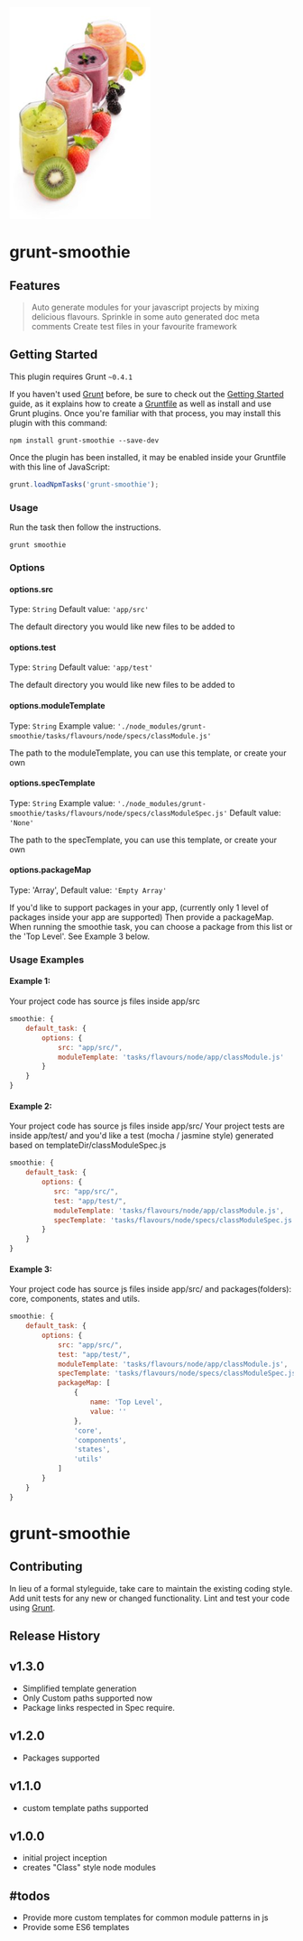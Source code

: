 ![Delicious Smoothies](/images/smoothies.jpg?raw=true "Delicious JS Smoothies")

# grunt-smoothie

## Features

> Auto generate modules for your javascript projects by mixing delicious flavours.
> Sprinkle in some auto generated doc meta comments
> Create test files in your favourite framework

## Getting Started
This plugin requires Grunt `~0.4.1`

If you haven't used [Grunt](http://gruntjs.com/) before, be sure to check out the [Getting Started](http://gruntjs.com/getting-started) guide, as it explains how to create a [Gruntfile](http://gruntjs.com/sample-gruntfile) as well as install and use Grunt plugins. Once you're familiar with that process, you may install this plugin with this command:

```shell
npm install grunt-smoothie --save-dev
```

Once the plugin has been installed, it may be enabled inside your Gruntfile with this line of JavaScript:

```js
grunt.loadNpmTasks('grunt-smoothie');
```

### Usage
Run the task then follow the instructions.

```shell
grunt smoothie
```


### Options

#### options.src
Type: `String`
Default value: `'app/src'`

The default directory you would like new files to be added to

#### options.test
Type: `String`
Default value: `'app/test'`

The default directory you would like new files to be added to

#### options.moduleTemplate
Type: `String`
Example value: `'./node_modules/grunt-smoothie/tasks/flavours/node/specs/classModule.js'`

The path to the moduleTemplate, you can use this template, or create your own

#### options.specTemplate
Type: `String`
Example value: `'./node_modules/grunt-smoothie/tasks/flavours/node/specs/classModuleSpec.js'`
Default value: `'None'`

The path to the specTemplate, you can use this template, or create your own


#### options.packageMap
Type: 'Array',
Default value: `'Empty Array'`

If you'd like to support packages in your app, (currently only 1 level of packages inside your app are supported)
Then provide a packageMap.  When running the smoothie task, you can choose a package from this list or the 'Top Level'.
See Example 3 below.

### Usage Examples

#### Example 1:

Your project code has source js files inside app/src

```js
smoothie: {
    default_task: {
        options: {
            src: "app/src/",
            moduleTemplate: 'tasks/flavours/node/app/classModule.js'
        }
    }
}
```

#### Example 2:

Your project code has source js files inside app/src/
Your project tests are inside app/test/ and you'd like a test (mocha / jasmine style) generated based on templateDir/classModuleSpec.js

```js
smoothie: {
    default_task: {
        options: {
           src: "app/src/",
           test: "app/test/",
           moduleTemplate: 'tasks/flavours/node/app/classModule.js',
           specTemplate: 'tasks/flavours/node/specs/classModuleSpec.js',
        }
    }
}
```

#### Example 3:

Your project code has source js files inside app/src/ and packages(folders): core, components, states and utils.

```js
smoothie: {
    default_task: {
        options: {
            src: "app/src/",
            test: "app/test/",
            moduleTemplate: 'tasks/flavours/node/app/classModule.js',
            specTemplate: 'tasks/flavours/node/specs/classModuleSpec.js',
            packageMap: [
                {
                    name: 'Top Level',
                    value: ''
                },
                'core',
                'components',
                'states',
                'utils'
            ]
        }
    }
}
```

# grunt-smoothie

## Contributing
In lieu of a formal styleguide, take care to maintain the existing coding style. Add unit tests for any new or changed functionality. Lint and test your code using [Grunt](http://gruntjs.com/).

## Release History
v1.3.0
------
- Simplified template generation
- Only Custom paths supported now
- Package links respected in Spec require.

v1.2.0
------
- Packages supported

v1.1.0
------
- custom template paths supported

v1.0.0
-------
- initial project inception
- creates "Class" style node modules

#todos
------
- Provide more custom templates for common module patterns in js
- Provide some ES6 templates



